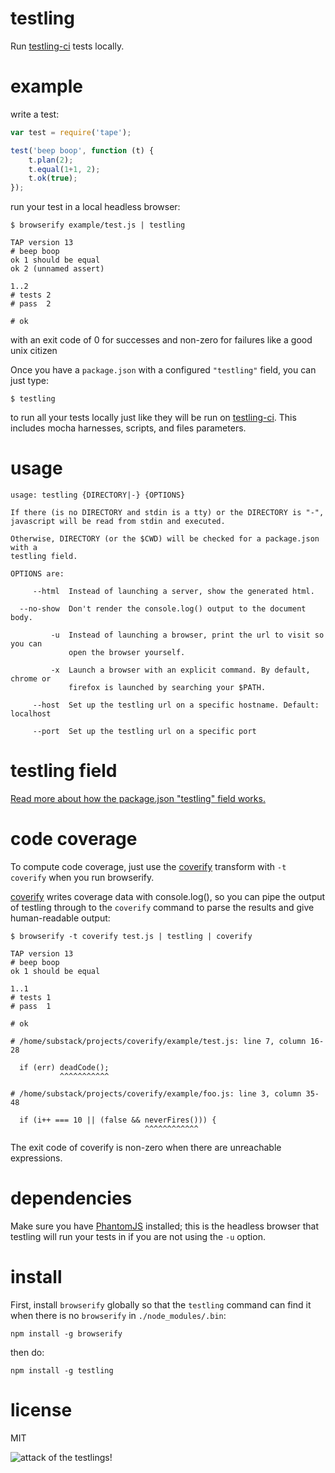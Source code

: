 # testling

Run [testling-ci](http://ci.testling.com) tests locally.

# example

write a test:

``` js
var test = require('tape');

test('beep boop', function (t) {
    t.plan(2);
    t.equal(1+1, 2);
    t.ok(true);
});
```

run your test in a local headless browser:

```
$ browserify example/test.js | testling

TAP version 13
# beep boop
ok 1 should be equal
ok 2 (unnamed assert)

1..2
# tests 2
# pass  2

# ok
```

with an exit code of 0 for successes and non-zero for failures like a good unix
citizen

Once you have a `package.json` with a configured `"testling"` field, you can just
type:

```
$ testling
```

to run all your tests locally just like they will be run on
[testling-ci](https://ci.testling.com). This includes mocha harnesses, scripts,
and files parameters.

# usage

```
usage: testling {DIRECTORY|-} {OPTIONS}

If there (is no DIRECTORY and stdin is a tty) or the DIRECTORY is "-",
javascript will be read from stdin and executed.

Otherwise, DIRECTORY (or the $CWD) will be checked for a package.json with a
testling field.

OPTIONS are:

     --html  Instead of launching a server, show the generated html.

  --no-show  Don't render the console.log() output to the document body.

         -u  Instead of launching a browser, print the url to visit so you can
             open the browser yourself.

         -x  Launch a browser with an explicit command. By default, chrome or
             firefox is launched by searching your $PATH.

     --host  Set up the testling url on a specific hostname. Default: localhost

     --port  Set up the testling url on a specific port
```

# testling field

[Read more about how the package.json "testling" field works.](doc/testling_field.markdown)

# code coverage

To compute code coverage, just use the
[coverify](https://npmjs.org/package/coverify)
transform with `-t coverify` when you run browserify.

[coverify](https://npmjs.org/package/coverify) writes coverage data with
console.log(), so you can pipe the output of testling through to the `coverify`
command to parse the results and give human-readable output:

```
$ browserify -t coverify test.js | testling | coverify

TAP version 13
# beep boop
ok 1 should be equal

1..1
# tests 1
# pass  1

# ok

# /home/substack/projects/coverify/example/test.js: line 7, column 16-28

  if (err) deadCode();
           ^^^^^^^^^^^

# /home/substack/projects/coverify/example/foo.js: line 3, column 35-48

  if (i++ === 10 || (false && neverFires())) {
                              ^^^^^^^^^^^^

```

The exit code of coverify is non-zero when there are unreachable expressions.

# dependencies

Make sure you have [PhantomJS](https://github.com/ariya/phantomjs) installed; this is the headless browser that testling will run your tests in if you are not using the `-u` option.

# install

First, install `browserify` globally so that the `testling` command can find it
when there is no `browserify` in `./node_modules/.bin`:

```
npm install -g browserify
```

then do:

```
npm install -g testling
```

# license

MIT

![attack of the testlings!](http://substack.net/images/browsers/war_of_the_browsers.png)
